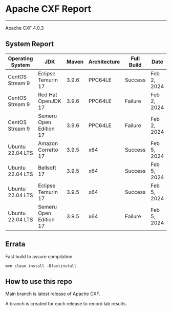 # Apache CXF Report
--- 

Apache CXF 4.0.3

## System Report

| Operating System    | JDK       | Maven | Architecture | Full Build | Date  |
|---------------------|-----------|-------|--------------|------------|-------|
| CentOS Stream 9         | Eclipse Temurin 17  | 3.9.6 | PPC64LE      | Success | Feb 2, 2024 |
| CentOS Stream 9         | Red Hat OpenJDK 17  | 3.9.6 | PPC64LE      | Failure | Feb 2, 2024 |
| CentOS Stream 9         | Semeru Open Edition 17  | 3.9.6 | PPC64LE  | Failure | Feb 2, 2024 |
| Ubuntu 22.04 LTS        | Amazon Corretto 17  | 3.9.5 | x64      | Success | Feb 5, 2024 |
| Ubuntu 22.04 LTS        | Bellsoft 17  | 3.9.5 | x64      | Success | Feb 5, 2024 |
| Ubuntu 22.04 LTS        | Eclipse Temurin 17  | 3.9.5 | x64      | Success | Feb 5, 2024 |
| Ubuntu 22.04 LTS        | Semeru Open Edition 17  | 3.9.5 | x64      | Failure | Feb 5, 2024 |



## Errata


Fast build to assure compilation. 
```
mvn clean install -Dfastinstall
```

## How to use this repo

Main branch is latest release of Apache CXF.

A branch is created for each release to record lab results.
